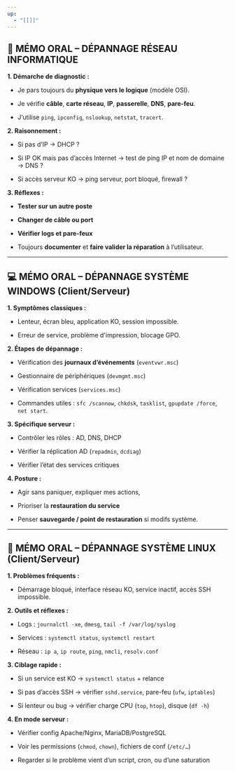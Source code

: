 ```yaml
---
up:
  - "[[]]"
---
```

## 🧠 MÉMO ORAL – DÉPANNAGE **RÉSEAU INFORMATIQUE**

**1. Démarche de diagnostic :**

- Je pars toujours du **physique vers le logique** (modèle OSI).
    
- Je vérifie **câble**, **carte réseau**, **IP**, **passerelle**, **DNS**, **pare-feu**.
    
- J’utilise `ping`, `ipconfig`, `nslookup`, `netstat`, `tracert`.
    

**2. Raisonnement :**

- Si pas d’IP → DHCP ?
    
- Si IP OK mais pas d’accès Internet → test de ping IP et nom de domaine → DNS ?
    
- Si accès serveur KO → ping serveur, port bloqué, firewall ?
    

**3. Réflexes :**

- **Tester sur un autre poste**
    
- **Changer de câble ou port**
    
- **Vérifier logs et pare-feux**
    
- Toujours **documenter** et **faire valider la réparation** à l’utilisateur.
    

---

## 💻 MÉMO ORAL – DÉPANNAGE **SYSTÈME WINDOWS (Client/Serveur)**

**1. Symptômes classiques :**

- Lenteur, écran bleu, application KO, session impossible.
    
- Erreur de service, problème d'impression, blocage GPO.
    

**2. Étapes de dépannage :**

- Vérification des **journaux d’événements** (`eventvwr.msc`)
    
- Gestionnaire de périphériques (`devmgmt.msc`)
    
- Vérification services (`services.msc`)
    
- Commandes utiles : `sfc /scannow`, `chkdsk`, `tasklist`, `gpupdate /force`, `net start`.
    

**3. Spécifique serveur :**

- Contrôler les rôles : AD, DNS, DHCP
    
- Vérifier la réplication AD (`repadmin`, `dcdiag`)
    
- Vérifier l’état des services critiques
    

**4. Posture :**

- Agir sans paniquer, expliquer mes actions,
    
- Prioriser la **restauration du service**
    
- Penser **sauvegarde / point de restauration** si modifs système.
    

---

## 🐧 MÉMO ORAL – DÉPANNAGE **SYSTÈME LINUX (Client/Serveur)**

**1. Problèmes fréquents :**

- Démarrage bloqué, interface réseau KO, service inactif, accès SSH impossible.
    

**2. Outils et réflexes :**

- Logs : `journalctl -xe`, `dmesg`, `tail -f /var/log/syslog`
    
- Services : `systemctl status`, `systemctl restart`
    
- Réseau : `ip a`, `ip route`, `ping`, `nmcli`, `resolv.conf`
    

**3. Ciblage rapide :**

- Si un service est KO → `systemctl status` + relance
    
- Si pas d’accès SSH → vérifier `sshd.service`, pare-feu (`ufw`, `iptables`)
    
- Si lenteur ou bug → vérifier charge CPU (`top`, `htop`), disque (`df -h`)
    

**4. En mode serveur :**

- Vérifier config Apache/Nginx, MariaDB/PostgreSQL
    
- Voir les permissions (`chmod`, `chown`), fichiers de conf (`/etc/…`)
    
- Regarder si le problème vient d’un script, cron, ou d’une saturation